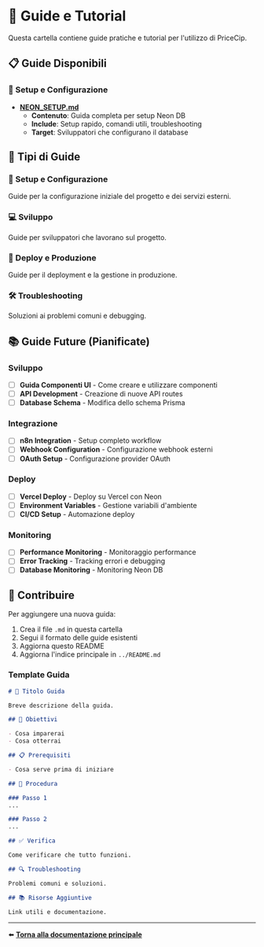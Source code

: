 # 📖 Guide e Tutorial

Questa cartella contiene guide pratiche e tutorial per l'utilizzo di PriceCip.

## 📋 Guide Disponibili

### 🚀 Setup e Configurazione

- **[NEON_SETUP.md](./NEON_SETUP.md)**
  - **Contenuto**: Guida completa per setup Neon DB
  - **Include**: Setup rapido, comandi utili, troubleshooting
  - **Target**: Sviluppatori che configurano il database

## 🎯 Tipi di Guide

### 🔧 Setup e Configurazione
Guide per la configurazione iniziale del progetto e dei servizi esterni.

### 💻 Sviluppo
Guide per sviluppatori che lavorano sul progetto.

### 🚀 Deploy e Produzione
Guide per il deployment e la gestione in produzione.

### 🛠️ Troubleshooting
Soluzioni ai problemi comuni e debugging.

## 📚 Guide Future (Pianificate)

### Sviluppo
- [ ] **Guida Componenti UI** - Come creare e utilizzare componenti
- [ ] **API Development** - Creazione di nuove API routes
- [ ] **Database Schema** - Modifica dello schema Prisma

### Integrazione
- [ ] **n8n Integration** - Setup completo workflow
- [ ] **Webhook Configuration** - Configurazione webhook esterni
- [ ] **OAuth Setup** - Configurazione provider OAuth

### Deploy
- [ ] **Vercel Deploy** - Deploy su Vercel con Neon
- [ ] **Environment Variables** - Gestione variabili d'ambiente
- [ ] **CI/CD Setup** - Automazione deploy

### Monitoring
- [ ] **Performance Monitoring** - Monitoraggio performance
- [ ] **Error Tracking** - Tracking errori e debugging
- [ ] **Database Monitoring** - Monitoring Neon DB

## 🤝 Contribuire

Per aggiungere una nuova guida:

1. Crea il file `.md` in questa cartella
2. Segui il formato delle guide esistenti
3. Aggiorna questo README
4. Aggiorna l'indice principale in `../README.md`

### Template Guida

```markdown
# 📖 Titolo Guida

Breve descrizione della guida.

## 🎯 Obiettivi

- Cosa imparerai
- Cosa otterrai

## 📋 Prerequisiti

- Cosa serve prima di iniziare

## 🚀 Procedura

### Passo 1
...

### Passo 2
...

## ✅ Verifica

Come verificare che tutto funzioni.

## 🔍 Troubleshooting

Problemi comuni e soluzioni.

## 📚 Risorse Aggiuntive

Link utili e documentazione.
```

---

⬅️ **[Torna alla documentazione principale](../README.md)**
